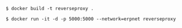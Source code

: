 ```$ docker build -t reverseproxy .```

```$ docker run -it -d -p 5000:5000 --network=erpnet reverseproxy```